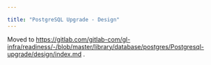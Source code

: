 ```yaml
---

title: "PostgreSQL Upgrade - Design"
---
```








Moved to https://gitlab.com/gitlab-com/gl-infra/readiness/-/blob/master/library/database/postgres/Postgresql-upgrade/design/index.md .
